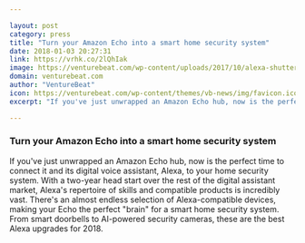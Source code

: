 ```yaml
---

layout: post
category: press
title: "Turn your Amazon Echo into a smart home security system"
date: 2018-01-03 20:27:31
link: https://vrhk.co/2lQhIak
image: https://venturebeat.com/wp-content/uploads/2017/10/alexa-shutterstock_578500465.jpg?fit=780%2C520&strip=all
domain: venturebeat.com
author: "VentureBeat"
icon: https://venturebeat.com/wp-content/themes/vb-news/img/favicon.ico
excerpt: "If you've just unwrapped an Amazon Echo hub, now is the perfect time to connect it and its digital voice assistant, Alexa, to your home security system. With a two-year head start over the rest of the digital assistant market, Alexa's repertoire of skills and compatible products is incredibly vast. There's an almost endless selection of Alexa-compatible devices, making your Echo the perfect \"brain\" for a smart home security system. From smart doorbells to AI-powered security cameras, these are the best Alexa upgrades for 2018."

---
```


### Turn your Amazon Echo into a smart home security system

If you've just unwrapped an Amazon Echo hub, now is the perfect time to connect it and its digital voice assistant, Alexa, to your home security system. With a two-year head start over the rest of the digital assistant market, Alexa's repertoire of skills and compatible products is incredibly vast. There's an almost endless selection of Alexa-compatible devices, making your Echo the perfect "brain" for a smart home security system. From smart doorbells to AI-powered security cameras, these are the best Alexa upgrades for 2018.